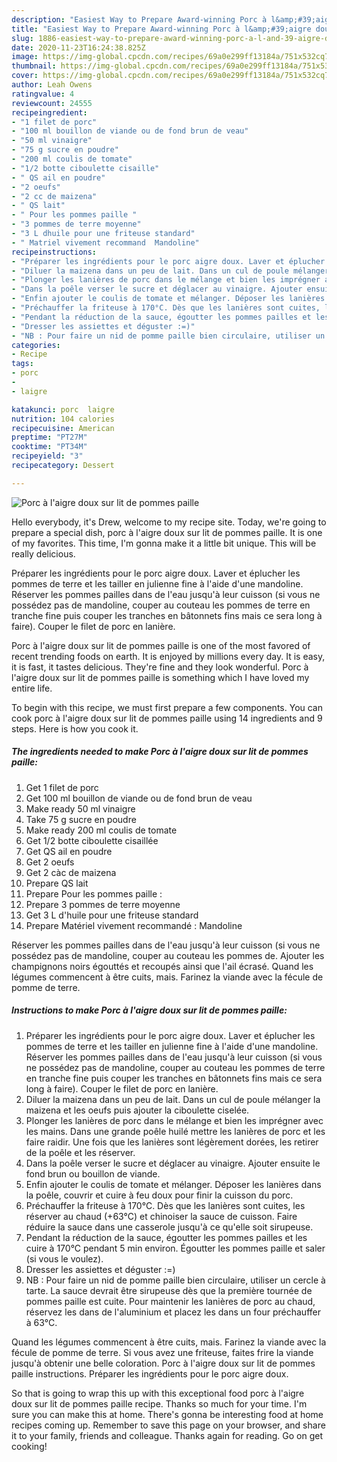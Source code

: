 ```yaml
---
description: "Easiest Way to Prepare Award-winning Porc à l&amp;#39;aigre doux sur lit de pommes paille"
title: "Easiest Way to Prepare Award-winning Porc à l&amp;#39;aigre doux sur lit de pommes paille"
slug: 1886-easiest-way-to-prepare-award-winning-porc-a-l-and-39-aigre-doux-sur-lit-de-pommes-paille
date: 2020-11-23T16:24:38.825Z
image: https://img-global.cpcdn.com/recipes/69a0e299ff13184a/751x532cq70/porc-a-laigre-doux-sur-lit-de-pommes-paille-photo-principale-de-la-recette.jpg
thumbnail: https://img-global.cpcdn.com/recipes/69a0e299ff13184a/751x532cq70/porc-a-laigre-doux-sur-lit-de-pommes-paille-photo-principale-de-la-recette.jpg
cover: https://img-global.cpcdn.com/recipes/69a0e299ff13184a/751x532cq70/porc-a-laigre-doux-sur-lit-de-pommes-paille-photo-principale-de-la-recette.jpg
author: Leah Owens
ratingvalue: 4
reviewcount: 24555
recipeingredient:
- "1 filet de porc"
- "100 ml bouillon de viande ou de fond brun de veau"
- "50 ml vinaigre"
- "75 g sucre en poudre"
- "200 ml coulis de tomate"
- "1/2 botte ciboulette cisaille"
- " QS ail en poudre"
- "2 oeufs"
- "2 cc de maizena"
- " QS lait"
- " Pour les pommes paille "
- "3 pommes de terre moyenne"
- "3 L dhuile pour une friteuse standard"
- " Matriel vivement recommand  Mandoline"
recipeinstructions:
- "Préparer les ingrédients pour le porc aigre doux. Laver et éplucher les pommes de terre et les tailler en julienne fine à l&#39;aide d&#39;une mandoline. Réserver les pommes pailles dans de l&#39;eau jusqu&#39;à leur cuisson (si vous ne possédez pas de mandoline, couper au couteau les pommes de terre en tranche fine puis couper les tranches en bâtonnets fins mais ce sera long à faire). Couper le filet de porc en lanière."
- "Diluer la maizena dans un peu de lait. Dans un cul de poule mélanger la maizena et les oeufs puis ajouter la ciboulette ciselée."
- "Plonger les lanières de porc dans le mélange et bien les imprégner avec les mains. Dans une grande poêle huilé mettre les lanières de porc et les faire raidir. Une fois que les lanières sont légèrement dorées, les retirer de la poêle et les réserver."
- "Dans la poêle verser le sucre et déglacer au vinaigre. Ajouter ensuite le fond brun ou bouillon de viande."
- "Enfin ajouter le coulis de tomate et mélanger. Déposer les lanières dans la poêle, couvrir et cuire à feu doux pour finir la cuisson du porc."
- "Préchauffer la friteuse à 170°C. Dès que les lanières sont cuites, les réserver au chaud (+63°C) et chinoiser la sauce de cuisson. Faire réduire la sauce dans une casserole jusqu&#39;à ce qu&#39;elle soit sirupeuse."
- "Pendant la réduction de la sauce, égoutter les pommes pailles et les cuire à 170°C pendant 5 min environ. Égoutter les pommes paille et saler (si vous le voulez)."
- "Dresser les assiettes et déguster :=)"
- "NB : Pour faire un nid de pomme paille bien circulaire, utiliser un cercle à tarte. La sauce devrait être sirupeuse dès que la première tournée de pommes paille est cuite. Pour maintenir les lanières de porc au chaud, réservez les dans de l&#39;aluminium et placez les dans un four préchauffer à 63°C."
categories:
- Recipe
tags:
- porc
- 
- laigre

katakunci: porc  laigre 
nutrition: 104 calories
recipecuisine: American
preptime: "PT27M"
cooktime: "PT34M"
recipeyield: "3"
recipecategory: Dessert

---
```



![Porc à l&#39;aigre doux sur lit de pommes paille](https://img-global.cpcdn.com/recipes/69a0e299ff13184a/751x532cq70/porc-a-laigre-doux-sur-lit-de-pommes-paille-photo-principale-de-la-recette.jpg)

Hello everybody, it's Drew, welcome to my recipe site. Today, we're going to prepare a special dish, porc à l&#39;aigre doux sur lit de pommes paille. It is one of my favorites. This time, I'm gonna make it a little bit unique. This will be really delicious.

Préparer les ingrédients pour le porc aigre doux. Laver et éplucher les pommes de terre et les tailler en julienne fine à l&#39;aide d&#39;une mandoline. Réserver les pommes pailles dans de l&#39;eau jusqu&#39;à leur cuisson (si vous ne possédez pas de mandoline, couper au couteau les pommes de terre en tranche fine puis couper les tranches en bâtonnets fins mais ce sera long à faire). Couper le filet de porc en lanière.

Porc à l&#39;aigre doux sur lit de pommes paille is one of the most favored of recent trending foods on earth. It is enjoyed by millions every day. It is easy, it is fast, it tastes delicious. They're fine and they look wonderful. Porc à l&#39;aigre doux sur lit de pommes paille is something which I have loved my entire life.


To begin with this recipe, we must first prepare a few components. You can cook porc à l&#39;aigre doux sur lit de pommes paille using 14 ingredients and 9 steps. Here is how you cook it.

<!--inarticleads1-->

##### The ingredients needed to make Porc à l&#39;aigre doux sur lit de pommes paille:

1. Get 1 filet de porc
1. Get 100 ml bouillon de viande ou de fond brun de veau
1. Make ready 50 ml vinaigre
1. Take 75 g sucre en poudre
1. Make ready 200 ml coulis de tomate
1. Get 1/2 botte ciboulette cisaillée
1. Get  QS ail en poudre
1. Get 2 oeufs
1. Get 2 càc de maizena
1. Prepare  QS lait
1. Prepare  Pour les pommes paille :
1. Prepare 3 pommes de terre moyenne
1. Get 3 L d&#39;huile pour une friteuse standard
1. Prepare  Matériel vivement recommandé : Mandoline


Réserver les pommes pailles dans de l&#39;eau jusqu&#39;à leur cuisson (si vous ne possédez pas de mandoline, couper au couteau les pommes de. Ajouter les champignons noirs égouttés et recoupés ainsi que l&#39;ail écrasé. Quand les légumes commencent à être cuits, mais. Farinez la viande avec la fécule de pomme de terre. 

<!--inarticleads2-->

##### Instructions to make Porc à l&#39;aigre doux sur lit de pommes paille:

1. Préparer les ingrédients pour le porc aigre doux. Laver et éplucher les pommes de terre et les tailler en julienne fine à l&#39;aide d&#39;une mandoline. Réserver les pommes pailles dans de l&#39;eau jusqu&#39;à leur cuisson (si vous ne possédez pas de mandoline, couper au couteau les pommes de terre en tranche fine puis couper les tranches en bâtonnets fins mais ce sera long à faire). Couper le filet de porc en lanière.
1. Diluer la maizena dans un peu de lait. Dans un cul de poule mélanger la maizena et les oeufs puis ajouter la ciboulette ciselée.
1. Plonger les lanières de porc dans le mélange et bien les imprégner avec les mains. Dans une grande poêle huilé mettre les lanières de porc et les faire raidir. Une fois que les lanières sont légèrement dorées, les retirer de la poêle et les réserver.
1. Dans la poêle verser le sucre et déglacer au vinaigre. Ajouter ensuite le fond brun ou bouillon de viande.
1. Enfin ajouter le coulis de tomate et mélanger. Déposer les lanières dans la poêle, couvrir et cuire à feu doux pour finir la cuisson du porc.
1. Préchauffer la friteuse à 170°C. Dès que les lanières sont cuites, les réserver au chaud (+63°C) et chinoiser la sauce de cuisson. Faire réduire la sauce dans une casserole jusqu&#39;à ce qu&#39;elle soit sirupeuse.
1. Pendant la réduction de la sauce, égoutter les pommes pailles et les cuire à 170°C pendant 5 min environ. Égoutter les pommes paille et saler (si vous le voulez).
1. Dresser les assiettes et déguster :=)
1. NB : Pour faire un nid de pomme paille bien circulaire, utiliser un cercle à tarte. La sauce devrait être sirupeuse dès que la première tournée de pommes paille est cuite. Pour maintenir les lanières de porc au chaud, réservez les dans de l&#39;aluminium et placez les dans un four préchauffer à 63°C.


Quand les légumes commencent à être cuits, mais. Farinez la viande avec la fécule de pomme de terre. Si vous avez une friteuse, faites frire la viande jusqu&#39;à obtenir une belle coloration. Porc à l&#39;aigre doux sur lit de pommes paille instructions. Préparer les ingrédients pour le porc aigre doux. 

So that is going to wrap this up with this exceptional food porc à l&#39;aigre doux sur lit de pommes paille recipe. Thanks so much for your time. I'm sure you can make this at home. There's gonna be interesting food at home recipes coming up. Remember to save this page on your browser, and share it to your family, friends and colleague. Thanks again for reading. Go on get cooking!

